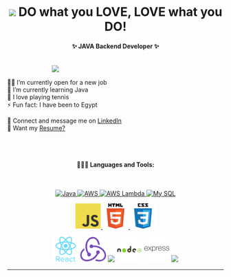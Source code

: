 <h1 align="center"><img src="https://raw.githubusercontent.com/MartinHeinz/MartinHeinz/master/wave.gif" width="45px"> DO what you LOVE, LOVE what you DO!   </h1>

<h4 align="center">✨ JAVA Backend Developer ✨</h4>
<br />

<img align="right" width="400" src="https://github-readme-stats.vercel.app/api/top-langs/?username=Jason7jl&layout=compact"/>

<br />

🤞🏻 I’m currently open for a new job <br />
🔭 I’m currently learning Java<br />
🌱 I love playing tennis <br />
⚡ Fun fact: I have been to Egypt <br />


📨 Connect and message me on [LinkedIn](https://www.linkedin.com/in/william-foksman-4892381a0/)<br />
📄 Want my [Resume?](https://docs.google.com/document/d/1roh4q5I2XRMd9J5MHj44BDsErRL3QYQ5ohTHziInksk/edit?usp=sharing) <br />


<br />
<br />


<h4 align="center">👩🏼‍💻 Languages and Tools:</h4>
<br />

<div align="center">

<a href="https://1000logos.net/java-logo/" target="_blank" rel="noreferrer"> <img src="https://www.vectorlogo.zone/logos/java/java-vertical.svg" alt="Java" width="60" /> </a> <a href="https://1000logos.net/java-logo/" target="_blank" rel="noreferrer"> <img src="https://www.vectorlogo.zone/logos/amazon_aws/amazon_aws-ar21.svg" alt="AWS" width="60" /> </a> </a> <a href="https://1000logos.net/java-logo/" target="_blank" rel="noreferrer"> <img src="https://www.vectorlogo.zone/logos/amazon_awslambda/amazon_awslambda-ar21.svg" alt="AWS Lambda" width="60" /> </a> <a href="https://1000logos.net/java-logo/" target="_blank" rel="noreferrer"> <img src="https://www.vectorlogo.zone/logos/mysql/mysql-official.svg" alt="My SQL" width="60" /> </a>
  
<a href="https://developer.mozilla.org/en-US/docs/Web/JavaScript" target="_blank" rel="noreferrer"> <img src="https://raw.githubusercontent.com/devicons/devicon/master/icons/javascript/javascript-original.svg" alt="javascript" width="60" /> </a>  <a href="https://www.w3.org/html/" target="_blank" rel="noreferrer"> <img src="https://raw.githubusercontent.com/devicons/devicon/master/icons/html5/html5-original-wordmark.svg" alt="html5" width="60" /> </a>  <a href="https://www.w3schools.com/css/" target="_blank" rel="noreferrer"> <img src="https://raw.githubusercontent.com/devicons/devicon/master/icons/css3/css3-original-wordmark.svg" alt="css3" width="60" /> </a>  
 
  <a href="https://reactjs.org/" target="_blank" rel="noreferrer"><img src="https://raw.githubusercontent.com/devicons/devicon/master/icons/react/react-original-wordmark.svg" alt="react" width="60" /></a>  <a href="https://redux.js.org" target="_blank" rel="noreferrer"> <img src="https://raw.githubusercontent.com/devicons/devicon/master/icons/redux/redux-original.svg" alt="redux" width="60" /></a>  <img src= "https://cdn.svgporn.com/logos/axios.svg" width='60'> 
 <a href="https://nodejs.org" target="_blank" rel="noreferrer"><img src="https://raw.githubusercontent.com/devicons/devicon/master/icons/nodejs/nodejs-original-wordmark.svg" alt="nodejs" width="60" /></a>  <a href="https://expressjs.com" target="_blank" rel="noreferrer"> <img src="https://raw.githubusercontent.com/devicons/devicon/master/icons/express/express-original-wordmark.svg" alt="express" width="60" /></a>  <img src= "https://cdn.svgporn.com/logos/nodemon.svg" width='60'>


_________________________________________________________________________

